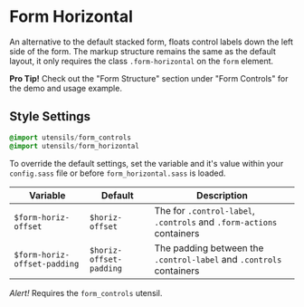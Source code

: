 # Form Horizontal
An alternative to the default stacked form, floats control labels down
the left side of the form. The markup structure remains the same as the
default layout, it only requires the class `.form-horizontal` on the
`form` element.

**Pro Tip!** Check out the "Form Structure" section under "Form
Controls" for the demo and usage example.


## Style Settings
```sass
@import utensils/form_controls
@import utensils/form_horizontal
```

To override the default settings, set the variable and it's value
within your `config.sass` file or before `form_horizontal.sass` is loaded.

Variable                     | Default                  | Description
---------------------------- | ------------------------ | -------------------------------------------
`$form-horiz-offset`         | `$horiz-offset`          | The for `.control-label`, `.controls` and `.form-actions` containers
`$form-horiz-offset-padding` | `$horiz-offset-padding`  | The padding between the `.control-label` and `.controls` containers

_Alert!_ Requires the `form_controls` utensil.

